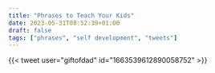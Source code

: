 ```yaml
---
title: "Phrases to Teach Your Kids"
date: 2023-05-31T08:52:39+01:00
draft: false
tags: ["phrases", "self development", "tweets"]
---
```

{{< tweet user="giftofdad" id="1663539612890058752" >}}
